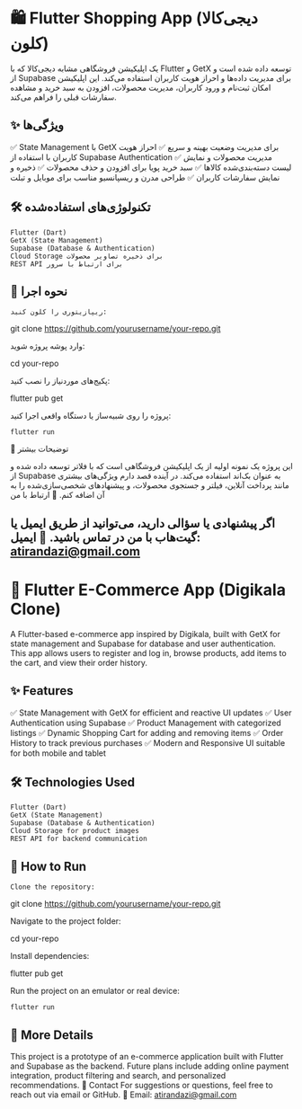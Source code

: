 # 🛍️ Flutter Shopping App (دیجی‌کالا کلون)  

یک اپلیکیشن فروشگاهی مشابه دیجی‌کالا که با Flutter و GetX توسعه داده شده است و از Supabase برای مدیریت داده‌ها و احراز هویت کاربران استفاده می‌کند. این اپلیکیشن امکان ثبت‌نام و ورود کاربران، مدیریت محصولات، افزودن به سبد خرید و مشاهده سفارشات قبلی را فراهم می‌کند.

## ✨ ویژگی‌ها

✅ State Management با GetX برای مدیریت وضعیت بهینه و سریع
✅ احراز هویت کاربران با استفاده از Supabase Authentication
✅ مدیریت محصولات و نمایش لیست دسته‌بندی‌شده کالاها
✅ سبد خرید پویا برای افزودن و حذف محصولات
✅ ذخیره و نمایش سفارشات کاربران
✅ طراحی مدرن و ریسپانسیو مناسب برای موبایل و تبلت

## 🛠 تکنولوژی‌های استفاده‌شده

    Flutter (Dart)
    GetX (State Management)
    Supabase (Database & Authentication)
    Cloud Storage برای ذخیره تصاویر محصولات
    REST API برای ارتباط با سرور

 ## 🚀 نحوه اجرا

    ریپازیتوری را کلون کنید:

git clone https://github.com/yourusername/your-repo.git

وارد پوشه پروژه شوید:

cd your-repo

پکیج‌های موردنیاز را نصب کنید:

flutter pub get

پروژه را روی شبیه‌ساز یا دستگاه واقعی اجرا کنید:

    flutter run
📌 توضیحات بیشتر

این پروژه یک نمونه اولیه از یک اپلیکیشن فروشگاهی است که با فلاتر توسعه داده شده و از Supabase به عنوان بک‌اند استفاده می‌کند. در آینده قصد دارم ویژگی‌های بیشتری مانند پرداخت آنلاین، فیلتر و جستجوی محصولات، و پیشنهادهای شخصی‌سازی‌شده را به آن اضافه کنم.
📩 ارتباط با من

اگر پیشنهادی یا سؤالی دارید، می‌توانید از طریق ایمیل یا گیت‌هاب با من در تماس باشید.
📧 ایمیل: atirandazi@gmail.com
--------------------------------------------------------

# 🛒 Flutter E-Commerce App (Digikala Clone)

A Flutter-based e-commerce app inspired by Digikala, built with GetX for state management and Supabase for database and user authentication. This app allows users to register and log in, browse products, add items to the cart, and view their order history.

## ✨ Features

✅ State Management with GetX for efficient and reactive UI updates
✅ User Authentication using Supabase
✅ Product Management with categorized listings
✅ Dynamic Shopping Cart for adding and removing items
✅ Order History to track previous purchases
✅ Modern and Responsive UI suitable for both mobile and tablet

## 🛠 Technologies Used

    Flutter (Dart)
    GetX (State Management)
    Supabase (Database & Authentication)
    Cloud Storage for product images
    REST API for backend communication

## 🚀 How to Run

    Clone the repository:

git clone https://github.com/yourusername/your-repo.git

Navigate to the project folder:

cd your-repo

Install dependencies:

flutter pub get

Run the project on an emulator or real device:

    flutter run


## 📌 More Details

This project is a prototype of an e-commerce application built with Flutter and Supabase as the backend. Future plans include adding online payment integration, product filtering and search, and personalized recommendations.
📩 Contact
For suggestions or questions, feel free to reach out via email or GitHub.
📧 Email: atirandazi@gmail.com
